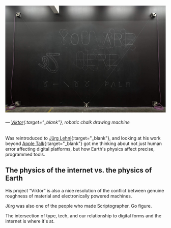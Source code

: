 <a name="lehni01"></a>

![](images/3/lehni.jpg)
###### — [Viktor](http://juerglehni.com/works/viktor){:target="_blank"}, robotic chalk drawing machine

Was reintroduced to [Jürg Lehni](http://juerglehni.com/){:target="_blank"}, and looking at his work beyond [Apple Talk](http://juerglehni.com/works/apple-talk){:target="_blank"} got me thinking about not just human error affecting digital platforms, but how Earth's physics affect precise, programmed tools.

## The physics of the internet vs. the physics of Earth

His project “Viktor” is also a nice resolution of the conflict between genuine roughness of material and electronically powered machines.

Jürg was also one of the people who made Scriptographer. Go figure.

The intersection of type, tech, and our relationship to digital forms and the internet is where it's at.

